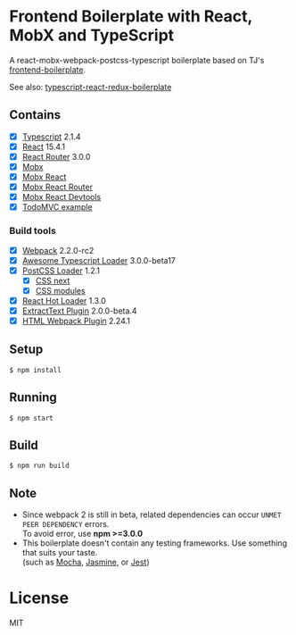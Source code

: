 # Frontend Boilerplate with React, MobX and TypeScript

A react-mobx-webpack-postcss-typescript boilerplate based on TJ's [frontend-boilerplate](https://github.com/tj/frontend-boilerplate).

See also: [typescript-react-redux-boilerplate](https://github.com/rokoroku/typescript-react-redux-boilerplate)

## Contains

- [x] [Typescript](https://www.typescriptlang.org/) 2.1.4
- [x] [React](https://facebook.github.io/react/) 15.4.1
- [x] [React Router](https://github.com/ReactTraining/react-router/) 3.0.0
- [x] [Mobx](https://github.com/mobxjs/mobx)
- [x] [Mobx React](https://github.com/mobxjs/mobx-react)
- [x] [Mobx React Router](https://github.com/alisd23/mobx-react-router/)
- [x] [Mobx React Devtools](https://github.com/mobxjs/mobx-react-devtools)
- [x] [TodoMVC example](http://todomvc.com)

### Build tools

- [x] [Webpack](https://webpack.github.io) 2.2.0-rc2
- [x] [Awesome Typescript Loader](https://github.com/s-panferov/awesome-typescript-loader) 3.0.0-beta17
- [x] [PostCSS Loader](https://github.com/postcss/postcss-loader) 1.2.1
  - [x] [CSS next](https://github.com/MoOx/postcss-cssnext)
  - [x] [CSS modules](https://github.com/css-modules/css-modules)
- [x] [React Hot Loader](https://github.com/gaearon/react-hot-loader) 1.3.0
- [x] [ExtractText Plugin](https://github.com/webpack/extract-text-webpack-plugin) 2.0.0-beta.4
- [x] [HTML Webpack Plugin](https://github.com/ampedandwired/html-webpack-plugin) 2.24.1

## Setup

```
$ npm install
```

## Running

```
$ npm start
```

## Build

```
$ npm run build
```

## Note

- Since webpack 2 is still in beta, related dependencies can occur ``UNMET PEER DEPENDENCY`` errors.  
To avoid error, use **npm >=3.0.0**
- This boilerplate doesn't contain any testing frameworks. Use something that suits your taste.  
(such as [Mocha](https://github.com/mochajs/mocha), [Jasmine](https://github.com/jasmine/jasmine), or [Jest](https://github.com/facebook/jest))


# License

MIT
